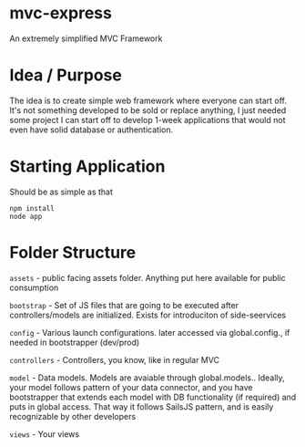 # mvc-express
An extremely simplified MVC Framework

# Idea / Purpose

The idea is to create simple web framework where everyone can start off. It's not something developed to be sold or replace
anything, I just needed some project I can start off to develop 1-week applications that would not even have solid database 
or authentication.


# Starting Application

Should be as simple as that

```
npm install
node app
```

# Folder Structure

`assets` - public facing assets folder. Anything put here available for public consumption

`bootstrap` - Set of JS files that are going to be executed after controllers/models are initialized. Exists for introduciton of side-seervices

`config` - Various launch configurations. later accessed via global.config.<name>, if needed in bootstrapper (dev/prod)

`controllers` - Controllers, you know, like in regular MVC

`model` - Data models. Models are avaiable through global.models.<name>. Ideally, your model follows pattern of your data connector, and you have bootstrapper that extends each model with DB functionality (if required) and puts in global access. That way it follows SailsJS pattern, and is easily recognizable by other developers

`views` - Your views
